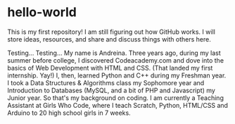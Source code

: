 # hello-world
This is my first repository! I am still figuring out how GitHub works. I will store ideas, resources, and share and discuss things with others here.


Testing... Testing...
My name is Andreina. Three years ago, during my last summer before college, I discovered Codeacademy.com and dove into the basics of Web Development with HTML and CSS. (That landed my first internship. Yay!) I, then, learned Python and C++ during my Freshman year. I took a Data Structures & Algorithms class my Sophomore year and Introduction to Databases (MySQL, and a bit of PHP and Javascript) my Junior year. So that's my background on coding. I am currently a Teaching Assistant at Girls Who Code, where I teach Scratch, Python, HTML/CSS and Arduino to 20 high school girls in 7 weeks.
